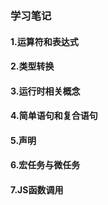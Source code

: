 ### 学习笔记
#### 1.运算符和表达式
#### 2.类型转换
#### 3.运行时相关概念
#### 4.简单语句和复合语句

#### 5.声明

#### 6.宏任务与微任务
#### 7.JS函数调用